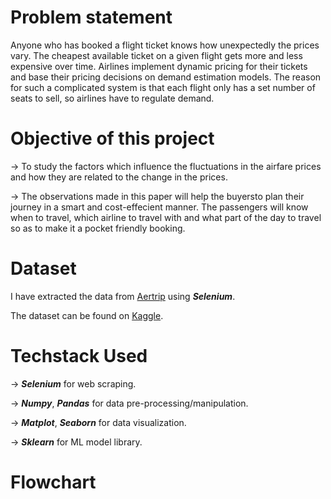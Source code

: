 # Problem statement
Anyone who has booked a flight ticket knows how
unexpectedly the prices vary. The cheapest available ticket on a
given flight gets more and less expensive over time.  Airlines implement dynamic pricing for their tickets and base
their pricing decisions on demand estimation models. The
reason for such a complicated system is that each flight only
has a set number of seats to sell, so airlines have to regulate
demand. 

# Objective of this project
->  To study the factors which influence the fluctuations in the
airfare prices and how they are related to the change in the
prices. 

-> The observations made in this paper will help the buyersto plan
their journey in a smart and cost-effecient manner. The
passengers will know when to travel, which airline to travel with
and what part of the day to travel so as to make it a pocket
friendly booking.

# Dataset
I have extracted the data from [Aertrip](https://aertrip.com/v2/flights) using ***Selenium***. 

The dataset can be found on [Kaggle](https://www.kaggle.com/datasets/shubhambathwal/flight-price-prediction?select=Clean_Dataset.csv).

# Techstack Used
-> ***Selenium*** for web scraping. 

-> ***Numpy***, ***Pandas*** for data pre-processing/manipulation.

-> ***Matplot***, ***Seaborn*** for data visualization.

-> ***Sklearn*** for ML model library.
# Flowchart

